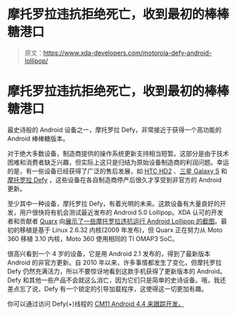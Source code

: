 # 摩托罗拉违抗拒绝死亡，收到最初的棒棒糖港口

> 原文：<https://www.xda-developers.com/motorola-defy-android-lollipop/>

# 摩托罗拉违抗拒绝死亡，收到最初的棒棒糖港口

最史诗般的 Android 设备之一，摩托罗拉 Defy，非常接近于获得一个高功能的 Android 棒棒糖版本。

对于绝大多数设备，制造商提供的操作系统更新支持相当短暂。这部分是由于技术困难和消费者缺乏兴趣，但实际上这只是归结为原始设备制造商的利润问题。幸运的是，有一些设备已经获得了广泛的售后发展，如 [HTC HD2](http://forum.xda-developers.com/htc-hd2) 、[三星 Galaxy S](http://forum.xda-developers.com/galaxy-s-i9000) 和[摩托罗拉 Defy](http://forum.xda-developers.com/motorola-defy) ，这些设备在各自制造商停产后很久才享受到非官方的 Android 更新。

至少其中一种设备，摩托罗拉 Defy，有着光明的未来。这款设备有大量良好的开发，用户很快将有机会测试最近发布的 Android 5.0 Lollipop。XDA 认可的开发者和贡献者 [Quarx](http://forum.xda-developers.com/member.php?u=513620) 向[展示了一些摩托罗拉违抗运行 Android Lollipop 的截图](http://forum.xda-developers.com/showthread.php?p=56594758#post56594758)。最初的移植是基于 Linux 2.6.32 内核(2009 年发布)，但 Quarx 正在努力从 Moto 360 移植 3.10 内核，Moto 360 使用相同的 TI OMAP3 SoC。

很高兴看到一个 4 岁的设备，它是用 Android 2.1 发布的，得到了最新版本 Android 的非官方更新。自 2010 年以来，许多事情都发生了变化，但摩托罗拉 Defy 仍然充满活力，所以不要惊讶地看到这款手机获得了更新版本的 Android。Defy 和其他一些产品不会就这么消亡，因为它们只是简单的史诗设备。哦，我还差点忘了说，Defy 有一个锁定的引导加载程序，这使得这一切更加有趣。

你可以通过访问 Defy(+)线程的 [CM11 Android 4.4 来跟踪开发。](http://forum.xda-developers.com/showthread.php?t=2515036)